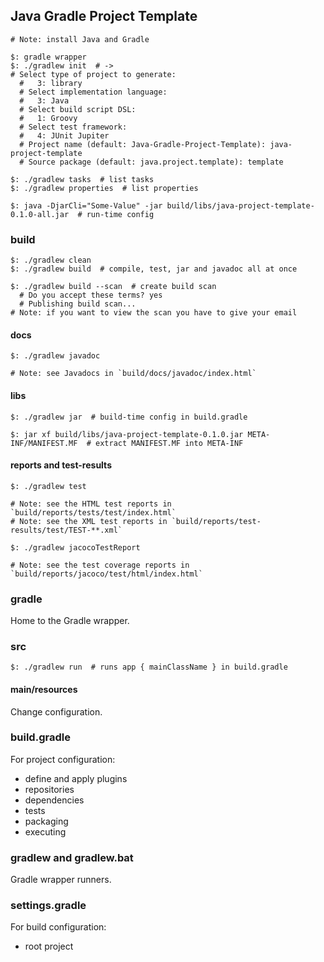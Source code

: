 ## Java Gradle Project Template

```
# Note: install Java and Gradle

$: gradle wrapper
$: ./gradlew init  # ->
# Select type of project to generate:
  #   3: library
  # Select implementation language:
  #   3: Java
  # Select build script DSL:
  #   1: Groovy
  # Select test framework:
  #   4: JUnit Jupiter
  # Project name (default: Java-Gradle-Project-Template): java-project-template
  # Source package (default: java.project.template): template
```

```
$: ./gradlew tasks  # list tasks
$: ./gradlew properties  # list properties
```

```
$: java -DjarCli="Some-Value" -jar build/libs/java-project-template-0.1.0-all.jar  # run-time config
```

### build

```
$: ./gradlew clean
$: ./gradlew build  # compile, test, jar and javadoc all at once
```

```
$: ./gradlew build --scan  # create build scan
  # Do you accept these terms? yes
  # Publishing build scan...
# Note: if you want to view the scan you have to give your email
```

#### docs

```
$: ./gradlew javadoc
```

```
# Note: see Javadocs in `build/docs/javadoc/index.html`
```

#### libs

```
$: ./gradlew jar  # build-time config in build.gradle
```
```
$: jar xf build/libs/java-project-template-0.1.0.jar META-INF/MANIFEST.MF  # extract MANIFEST.MF into META-INF
```

#### reports and test-results

```
$: ./gradlew test

# Note: see the HTML test reports in `build/reports/tests/test/index.html`
# Note: see the XML test reports in `build/reports/test-results/test/TEST-**.xml`
```

```
$: ./gradlew jacocoTestReport

# Note: see the test coverage reports in `build/reports/jacoco/test/html/index.html`
```

### gradle

Home to the Gradle wrapper.  

### src

```
$: ./gradlew run  # runs app { mainClassName } in build.gradle
```

#### main/resources

Change configuration.  

### build.gradle

For project configuration:
* define and apply plugins
* repositories
* dependencies
* tests
* packaging
* executing

### gradlew and gradlew.bat

Gradle wrapper runners.  

### settings.gradle

For build configuration:
* root project
